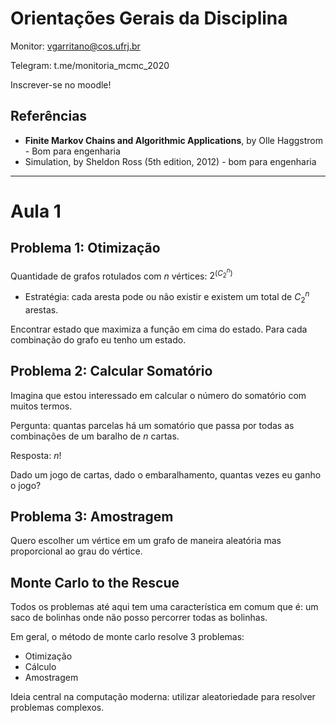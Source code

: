 
# Orientações Gerais da Disciplina

Monitor: vgarritano@cos.ufrj.br

Telegram: t.me/monitoria_mcmc_2020

Inscrever-se no moodle!

## Referências

- **Finite Markov Chains and Algorithmic Applications**, by Olle Haggstrom - Bom para engenharia
- Simulation, by Sheldon Ross (5th edition, 2012) - bom para engenharia

____________________

# Aula 1

## Problema 1: Otimização

Quantidade de grafos rotulados com *n* vértices: $2^(C^n_2)$

- Estratégia: cada aresta pode ou não existir e existem um total de $C^n_2$ arestas.

Encontrar estado que maximiza a função em cima do estado. Para cada combinação do grafo eu tenho um estado.

## Problema 2: Calcular Somatório

Imagina que estou interessado em calcular o número do somatório com muitos termos. 

Pergunta: quantas parcelas há um somatório que passa por todas as combinações de um baralho de *n* cartas.

Resposta: *n*!

Dado um jogo de cartas, dado o embaralhamento, quantas vezes eu ganho o jogo? 

## Problema 3: Amostragem

Quero escolher um vértice em um grafo de maneira aleatória mas proporcional ao grau do vértice. 

## Monte Carlo to the Rescue

Todos os problemas até aqui tem uma característica em comum que é: um saco de bolinhas onde não posso percorrer todas as bolinhas. 

Em geral, o método de monte carlo resolve 3 problemas:

- Otimização
- Cálculo
- Amostragem

Ideia central na computação moderna: utilizar aleatoriedade para resolver problemas complexos. 


